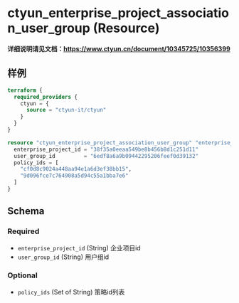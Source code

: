 # ctyun_enterprise_project_association_user_group (Resource)
**详细说明请见文档：https://www.ctyun.cn/document/10345725/10356399**



## 样例

```terraform
terraform {
  required_providers {
    ctyun = {
      source = "ctyun-it/ctyun"
    }
  }
}

resource "ctyun_enterprise_project_association_user_group" "enterprise_project_association_user_group_test" {
  enterprise_project_id = "38f35a0eeaa549be8b456b8d1c251d11"
  user_group_id         = "6edf8a6a9b09442295206feef0d39132"
  policy_ids = [
    "cf0d8c9024a448aa94e1a6d3ef38bb15",
    "9d096fce7c764908a5d94c55a1bba7e6"
  ]
}
```

<!-- schema generated by tfplugindocs -->
## Schema

### Required

- `enterprise_project_id` (String) 企业项目id
- `user_group_id` (String) 用户组id

### Optional

- `policy_ids` (Set of String) 策略id列表
